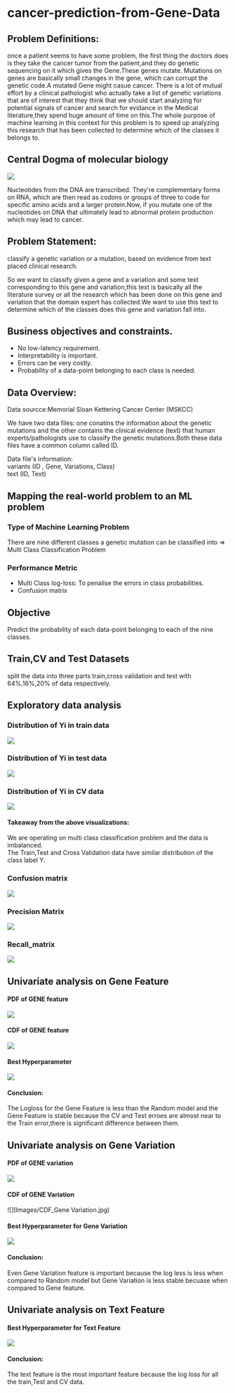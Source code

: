 # cancer-prediction-from-Gene-Data

## Problem Definitions:
 
once a patient seems to have some problem, the first thing the doctors does is they take the cancer tumor from the patient,and they do genetic sequencing on it which gives the Gene.These genes mutate. Mutations on genes are basically small changes in the gene, which can corrupt the genetic code.A mutated Gene might casue cancer. There is a lot of mutual effort by a clinical pathologist who actually take a list of genetic variations that are of interest that they think that we should start analyzing for potential signals of cancer and search for evidance in the Medical literature,they spend huge amount of time on this.The whole purpose of machine learning in this context for this problem is to speed up analyzing this research that has been collected to determine which of the classes it belongs to.

## Central Dogma of molecular biology


![](Images/Central%20Dogma.png)

Nucleotides from the DNA are transcribed. They're complementary forms on RNA, which are then read as codons or groups of three to code for specific amino acids and a larger protein.Now, if you mutate one of the nucleotides on DNA that ultimately lead to abnormal protein production which may lead to cancer. 


 
 
 ## Problem Statement: 
 
classify a genetic variation or a mutation, based on evidence from text placed clinical research.
 
So we want to classify given a gene and a variation and some text corresponding to this gene and variation,this text is basically all the literature survey or all the research which has been done on this gene and variation that the domain expert has collected.We want to use this text to determine which of the classes does this gene and variation fall into. 

## Business objectives and constraints.

 - No low-latency requirement. <br/>
 - Interpretability is important. <br/>
 - Errors can be very costly.<br/>
 - Probability of a data-point belonging to each class is needed.<br/>
  
## Data Overview:

Data sourcce:Memorial Sloan Kettering Cancer Center (MSKCC)

We have two data files: one conatins the information about the genetic mutations and the other contains the clinical evidence (text) that human experts/pathologists use to classify the genetic mutations.Both these data files have a common column called ID.

Data file's information: <br/>
variants (ID , Gene, Variations, Class) <br/>
text (ID, Text) <br/>

## Mapping the real-world problem to an ML problem

### Type of Machine Learning Problem

There are nine different classes a genetic mutation can be classified into => Multi Class Classification Problem

### Performance Metric

- Multi Class log-loss: To penalise the errors in class probabilities.
- Confusion matrix

## Objective
Predict the probability of each data-point belonging to each of the nine classes.

## Train,CV and Test Datasets

split the data into three parts train,cross validation and test with 64%,16%,20% of data respectively.


## Exploratory data analysis

### Distribution of Yi in train data
![](Images/distribution_of_Y_in_TraindatA.png)

### Distribution of Yi in test data

![](Images/distribution_of_Y_in_Testdata.png)

### Distribution of Yi in CV data


![](Images/distribution_of_Y_CV_data.png)


#### Takeaway from the above visualizations:
We are operating on multi class classification problem and the data is imbalanced.<br/>
The Train,Test and Cross Validation data have similar distribution of the class label Y.<br/>


### Confusion matrix 


![](Images/confusion_matrix.jpg)


### Precision Matrix


![](Images/Precision_Matrix.jpg)


### Recall_matrix


![](Images/recall_matrix.jpg)


## Univariate analysis on Gene Feature 

#### PDF of GENE feature

![](Images/PDF_Gene_Feature%20.jpg)

#### CDF of GENE feature

![](Images/CDF_Gene-Feature.jpg)

#### Best Hyperparameter

![](Images/Best_HyperParameter_Gene_feature%20.jpg)

#### Conclusion:

The Logloss for the Gene Feature is less than the Random model and the Gene Feature is stable because the CV and Test erroes are almost near to the Train error,there is significant difference between them.


## Univariate analysis on Gene Variation

#### PDF of GENE variation

![](Images/Histogram_Gene_Variation.jpg)

#### CDF of GENE Variation

![](Images/CDF_Gene Variation.jpg)

#### Best Hyperparameter for Gene Variation

![](Images/Best_hyperparameter_Gene_Vatiation.jpg)

#### Conclusion:


Even Gene Variation feature is important because the log less is less when compared to Random model but Gene Variation is less stable becuase when compared to Gene feature.



## Univariate analysis on Text Feature 


#### Best Hyperparameter for  Text Feature 

![](Images/Best_HyperParameter_Text.jpg)

#### Conclusion:

The text feature is the most important feature because the log loss for all the train,Test and CV data.






